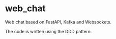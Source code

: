 # web_chat

Web chat based on FastAPI, Kafka and Websockets.

The code is written using the DDD pattern.

